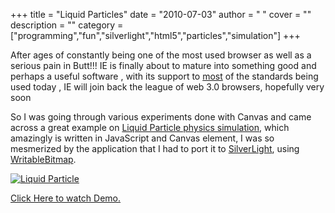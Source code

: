 
+++
title = "Liquid Particles"
date = "2010-07-03"
author = " "
cover = ""
description = ""
category = ["programming","fun","silverlight","html5","particles","simulation"]
+++

After ages of constantly being one of the most used browser as well as a serious pain in Butt!!! IE is finally about to mature into something good and perhaps a useful software , with its support to [most](http://www.quirksmode.org/blog/archives/2010/06/more_ie9_goodne.html) of the standards being used today , IE will join back the league of web 3.0 browsers, hopefully very soon

 So I was going through various experiments done with Canvas and came across a great example on [Liquid Particle physics simulation](http://spielzeugz.de/html5/liquid-particles.html), which amazingly is written in JavaScript and Canvas element, I was so mesmerized by the application that I had to port it to [SilverLight](http://msdn.microsoft.com/en-us/bb187358.aspx), using [WritableBitmap](http://msdn.microsoft.com/en-us/library/system.windows.media.imaging.writeablebitmap.aspx).

 [ ![Liquid Particle](http://www.varunpant.com/static/resources/lqdPrticle_thumb.png "Liquid Particle")](http://www.varunpant.com/static/resources/lqdPrticle.png)

 [Click Here to watch Demo. ](http://varunpant.com/static/resources/ParticlesSilverLight.html)

